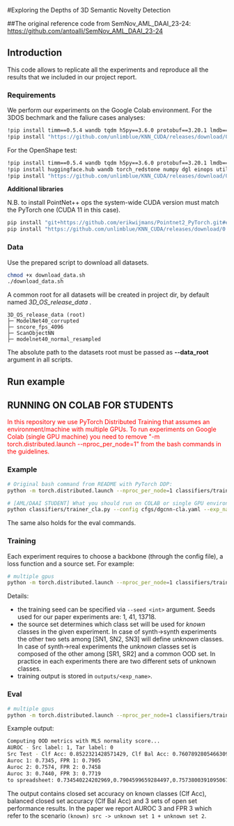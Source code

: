 #Exploring the Depths of 3D Semantic Novelty Detection

##The original reference code from
SemNov_AML_DAAI_23-24: https://github.com/antoalli/SemNov_AML_DAAI_23-24


## Introduction

This code allows to replicate all the experiments and reproduce all the results that we included in our project report. 

### Requirements
We perform our experiments on the Google Colab environment.
For the 3DOS bechmark and the faliure cases analyses:
```bash
!pip install timm==0.5.4 wandb tqdm h5py==3.6.0 protobuf==3.20.1 lmdb==1.2.1 msgpack-numpy==0.4.7.1 ninja==1.10.2.2 scikit-learn
!pip install "https://github.com/unlimblue/KNN_CUDA/releases/download/0.2/KNN_CUDA-0.2-py3-none-any.whl"
```
For the OpenShape test:
```bash
!pip install timm==0.5.4 wandb tqdm h5py==3.6.0 protobuf==3.20.1 lmdb==1.2.1 msgpack-numpy==0.4.7.1 ninja==1.10.2.2 scikit-learn
!pip install huggingface.hub wandb torch_redstone numpy dgl einops utils torchlars
!pip install "https://github.com/unlimblue/KNN_CUDA/releases/download/0.2/KNN_CUDA-0.2-py3-none-any.whl"
```
**Additional libraries** 

N.B. to install PointNet++ ops the system-wide CUDA version must match the PyTorch one (CUDA 11 in this case).

```bash
pip install "git+https://github.com/erikwijmans/Pointnet2_PyTorch.git#egg=pointnet2_ops&subdirectory=pointnet2_ops_lib"
pip install "https://github.com/unlimblue/KNN_CUDA/releases/download/0.2/KNN_CUDA-0.2-py3-none-any.whl"
```

### Data
Use the prepared script to download all datasets. 

```bash
chmod +x download_data.sh
./download_data.sh
```

A common root for all datasets will be created in project dir, by default named *3D_OS_release_data* .
```
3D_OS_release_data (root)
├─ ModelNet40_corrupted
├─ sncore_fps_4096
├─ ScanObjectNN
├─ modelnet40_normal_resampled
```

The absolute path to the datasets root must be passed as **--data_root** argument in all scripts.


## Run example

## RUNNING ON COLAB FOR STUDENTS
<span style="color:red">
In this repository we use PyTorch Distributed Training that assumes an environment/machine with multiple GPUs. To run experiments on Google Colab (single GPU machine) you need to remove "-m torch.distributed.launch --nproc_per_node=1" from the bash commands in the guidelines.
</span>

### Example
```bash
# Original bash command from README with PyTorch DDP:
python -m torch.distributed.launch --nproc_per_node=1 classifiers/trainer_cla.py --config cfgs/dgcnn-cla.yaml --exp_name DGCNN_CE_SN1 --src SN1 --loss CE 

# [AML/DAAI STUDENT] What you should run on COLAB or single GPU environment:
python classifiers/trainer_cla.py --config cfgs/dgcnn-cla.yaml --exp_name DGCNN_CE_SN1 --src SN1 --loss CE 
```
The same also holds for the eval commands. 


### Training

Each experiment requires to choose a backbone (through the config file), a loss function and a source set. For example: 

```bash
# multiple gpus
python -m torch.distributed.launch --nproc_per_node=1 classifiers/trainer_cla.py --config cfgs/dgcnn-cla.yaml --exp_name DGCNN_CE_SN1 --src SN1 --loss CE 
```

Details: 

 - the training seed can be specified via `--seed <int>` argument. Seeds used for our paper experiments
   are: 1, 41, 13718. 
 - the source set determines which class set will be used for *known* classes in the given experiment. In case of synth->synth experiments the other two sets 
   among [SN1, SN2, SN3] will define *unknown* classes. In case of synth->real experiments the
   *unknown* classes set is composed of the other among [SR1, SR2] and a common OOD set. In practice
   in each experiments there are two different sets of unknown classes.
 - training output is stored in `outputs/<exp_name>`. 

### Eval 

```bash
# multiple gpus
python -m torch.distributed.launch --nproc_per_node=1 classifiers/trainer_cla.py --config cfgs/dgcnn-cla.yaml --exp_name DGCNN_CE_SN1 --src SN1 --loss CE -mode eval --ckpt_path outputs/DGCNN_CE_SN1/models/model_last.pth

```

Example output:
```bash
Computing OOD metrics with MLS normality score...
AUROC - Src label: 1, Tar label: 0
Src Test - Clf Acc: 0.8522321428571429, Clf Bal Acc: 0.7607892805466309
Auroc 1: 0.7345, FPR 1: 0.7905
Auroc 2: 0.7574, FPR 2: 0.7458
Auroc 3: 0.7440, FPR 3: 0.7719
to spreadsheet: 0.734540224202969,0.7904599659284497,0.7573800391095067,0.7457882069795427,0.7440065016031351,0.7719451371571072
```

The output contains closed set accuracy on known classes (Clf Acc), balanced closed set accuracy
(Clf Bal Acc) and 3 sets of open set performance results. In the paper we report AUROC 3 and FPR 3
which refer to the scenario `(known) src -> unknown set 1 + unknown set 2`.
